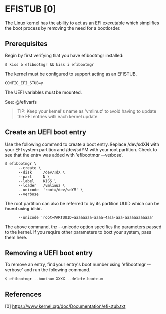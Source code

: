 EFISTUB [0]
===========

The Linux kernel has the ability to act as an EFI executable which simplifies
the boot process by removing the need for a bootloader.

Prerequisites
-------------

Begin by first verifying that you have efibootmgr installed:

    $ kiss b efibootmgr && kiss i efibootmgr

The kernel must be configured to support acting as an EFISTUB.

    CONFIG_EFI_STUB=y

The UEFI variables must be mounted.

See: @/efivarfs

> TIP: Keep your kernel's name as 'vmlinuz' to avoid having to update the
>      EFI entries with each kernel update.

Create an UEFI boot entry
-------------------------

Use the following command to create a boot entry. Replace /dev/sdXN with your
EFI system partition and /dev/sdYM with your root partition. Check to see that
the entry was added with 'efibootmgr --verbose'.

    $ efibootmgr \                                                              
          --create \
          --disk     /dev/sdX \
          --part     N \
          --label    KISS \
          --loader   /vmlinuz \
          --unicode  'root=/dev/sdYM' \
          --verbose

The root partition can also be referred to by its partition UUID which can be
found using blkid.

          --unicode 'root=PARTUUID=aaaaaaaa-aaaa-4aaa-aaa-aaaaaaaaaaaa'

The above command, the --unicode option specifies the parameters passed to the
kernel. If you require other parameters to boot your system, pass them here.

## Removing a UEFI boot entry

To remove an entry, find your entry's boot number using 'efibootmgr --verbose'
and run the following command.

    $ efibootmgr --bootnum XXXX --delete-bootnum

References
----------

[0]  https://www.kernel.org/doc/Documentation/efi-stub.txt
